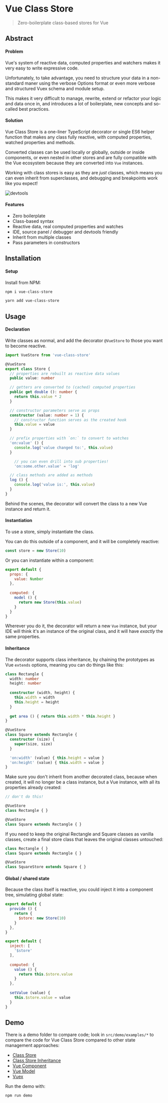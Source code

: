 # Vue Class Store

> Zero-boilerplate class-based stores for Vue

## Abstract

#### Problem

Vue's system of reactive data, computed properties and watchers makes it very easy to write expressive code.

Unfortunately, to take advantage, you need to structure your data in a non-standard maner using the verbose Options format or even more verbose and structured Vuex schema and module setup.

This makes it very difficult to manage, rewrite, extend or refactor your logic and data once in, and introduces a lot of boilerplate, new concepts and so-called best practices. 

#### Solution

Vue Class Store is a one-liner TypeScript decorator or single ES6 helper function that makes any class fully reactive, with computed properties, watched properties and methods.

Converted classes can be used locally or globally, outside or inside components, or even nested in other stores and are fully compatible with the Vue ecosystem because they are converted into `Vue` instances.

Working with class stores is easy as they are *just* classes, which means you can even inherit from superclasses, and debugging and breakpoints work like you expect!

![devtools](https://raw.githubusercontent.com/davestewart/vue-class-store/master/docs/breakpoints.png)

#### Features

- Zero boilerplate
- Class-based syntax
- Reactive data, real computed properties and watches
- IDE, source panel / debugger and devtools friendly
- Inherit from multiple classes
- Pass parameters in constructors

## Installation

#### Setup

Install from NPM:

```bash
npm i vue-class-store
```

```bash
yarn add vue-class-store
```

## Usage

#### Declaration

Write classes as normal, and add the decorator `@VueStore` to those you want to become reactive.

```typescript
import VueStore from 'vue-class-store'

@VueStore
export class Store {
  // properties are rebuilt as reactive data values
  public value: number

  // getters are converted to (cached) computed properties
  public get double (): number {
    return this.value * 2
  }

  // constructor parameters serve as props
  constructor (value: number = 1) {
    // constructor function serves as the created hook
    this.value = value
  }

  // prefix properties with `on:` to convert to watches
  'on:value' () {
    console.log('value changed to:', this.value)
  }

	// you can even drill into sub properties!
	'on:some.other.value' = 'log'

  // class methods are added as methods
  log () {
    console.log('value is:', this.value)
  }
}
```

Behind the scenes, the decorator will convert the class to a new Vue instance and return it.

#### Instantiation

To use a store, simply instantiate the class.

You can do this outside of a component, and it will be completely reactive:

```typescript
const store = new Store(10)
```

Or you can instantiate within a component:

```javascript
export default {
  props: {
    value: Number
  },
  
  computed: {
    model () {
      return new Store(this.value)
    }
  }
}
```

Wherever you do it, the decorator will return a new `Vue` instance, but your IDE will think it's an instance of the original class, and it will have *exactly* the same properties.

#### Inheritance

The decorator supports class inheritance, by chaining the prototypes as Vue `extends` options, meaning you can do things like this:

```typescript
class Rectangle {
  width: number
  height: number
  
  constructor (width, height) {
    this.width = width
    this.height = height
  }
  
  get area () { return this.width * this.height }
}

@VueStore
class Square extends Rectangle {
  constructor (size) {
    super(size, size)
  }

  'on:width' (value) { this.height = value }
  'on:height' (value) { this.width = value }
}
```

Make sure you don't inherit from another decorated class, because when created, it will no longer be a class instance, but a Vue instance, with all its properties already created:

```typescript
// don't do this!

@VueStore
class Rectangle { }

@VueStore
class Square extends Rectangle { }
```

If you need to keep the original Rectangle and Square classes as vanilla classes, create a final store class that leaves the original classes untouched:

```typescript
class Rectangle { }
class Square extends Rectangle { }

@VueStore
class SquareStore extends Square { } 
```

#### Global / shared state

Because the class itself is reactive, you could inject it into a component tree, simulating global state:

```javascript
export default {
  provide () {
    return {
      $store: new Store(10)
    }
  },
}
```

```javascript
export default {
  inject: [
    '$store'
  ],
  
  computed: {
    value () {
      return this.$store.value
    }
  },
  
  setValue (value) {
    this.$store.value = value
  }
}
```

## Demo

There is a demo folder to compare code; look in `src/demo/examples/*` to compare the code for Vue Class Store compared to other state management approaches:

- [Class Store](./src/demo/examples/class-store)
- [Class Store Inheritance](./src/demo/examples/class-store-inheritance)
- [Vue Component](./src/demo/examples/vue-component)
- [Vue Model](./src/demo/examples/vue-model)
- [Vuex](./src/demo/examples/vuex)

Run the demo with:

```
npm run demo
```

